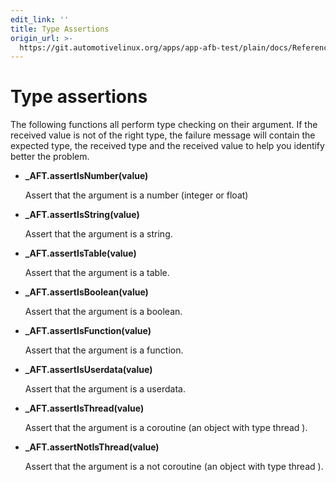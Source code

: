 ```yaml
---
edit_link: ''
title: Type Assertions
origin_url: >-
  https://git.automotivelinux.org/apps/app-afb-test/plain/docs/Reference/LuaUnitAssertionFunctions/5_TypeAssertions.md?h=master
---
```


<!-- WARNING: This file is generated by fetch_docs.js using /home/boron/Documents/AGL/docs-webtemplate/site/_data/tocs/apis_services/master/app-afb-test-developer-guides-api-services-book.yml -->

# Type assertions

The following functions all perform type checking on their argument. If the
received value is not of the right type, the failure message will contain the
expected type, the received type and the received value to help you identify
better the problem.

* **_AFT.assertIsNumber(value)**

    Assert that the argument is a number (integer or float)

* **_AFT.assertIsString(value)**

    Assert that the argument is a string.

* **_AFT.assertIsTable(value)**

    Assert that the argument is a table.

* **_AFT.assertIsBoolean(value)**

    Assert that the argument is a boolean.

* **_AFT.assertIsFunction(value)**

    Assert that the argument is a function.

* **_AFT.assertIsUserdata(value)**

    Assert that the argument is a userdata.

* **_AFT.assertIsThread(value)**

    Assert that the argument is a coroutine (an object with type thread ).

* **_AFT.assertNotIsThread(value)**

    Assert that the argument is a not coroutine (an object with type thread ).